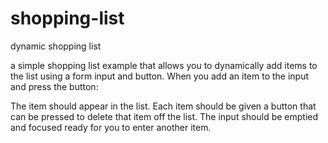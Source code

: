 # shopping-list
dynamic shopping list

a simple shopping list example that allows you to dynamically add items to the list using a form input and button. When you add an item to the input and press the button:

The item should appear in the list.
Each item should be given a button that can be pressed to delete that item off the list.
The input should be emptied and focused ready for you to enter another item.
